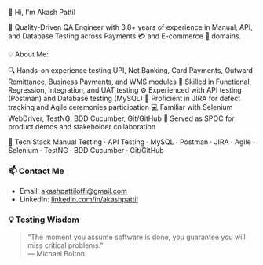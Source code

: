 👋 Hi, I'm Akash Pattil

🚀 Quality-Driven QA Engineer with 3.8+ years of experience in Manual, API, and Database Testing across Payments 💳 and E-commerce 🛒 domains.

💡 About Me:

🔍 Hands-on experience testing UPI, Net Banking, Card Payments, Outward Remittance, Business Payments, and WMS modules
🧪 Skilled in Functional, Regression, Integration, and UAT testing
⚙️ Experienced with API testing (Postman) and Database testing (MySQL)
🐞 Proficient in JIRA for defect tracking and Agile ceremonies participation
💻 Familiar with Selenium WebDriver, TestNG, BDD Cucumber, Git/GitHub
🤝 Served as SPOC for product demos and stakeholder collaboration

🧰 Tech Stack
Manual Testing · API Testing · MySQL · Postman · JIRA · Agile · Selenium · TestNG · BDD Cucumber · Git/GitHub 

### 📫 Contact Me
- Email: akashpattiloffi@gmail.com
- LinkedIn: [linkedin.com/in/akashpattil](https://www.linkedin.com/in/akashpattil)

### 💡 Testing Wisdom
> “The moment you assume software is done, you guarantee you will miss critical problems.”  
> — Michael Bolton
